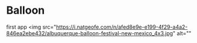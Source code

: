 # Balloon
first app
<img src="https://i.natgeofe.com/n/afed8e9e-e199-4f29-a4a2-846ea2ebe432/albuquerque-balloon-festival-new-mexico_4x3.jpg" alt=""
